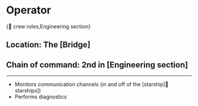# Operator

{💼 crew roles,Engineering section}

## **Location:** The [Bridge]
## **Chain of command:** 2nd in [Engineering section]

---

- Monitors communication channels (in and off of the [starship|🚀 starships])
- Performs diagnostics
